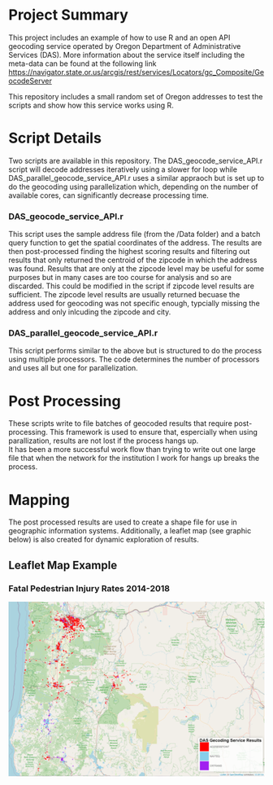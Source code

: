 # Project Summary  
This project includes an example of how to use R and an open API geocoding service operated by Oregon Department of Administrative Services (DAS).  More information about the service itself including the meta-data can be found at the following link https://navigator.state.or.us/arcgis/rest/services/Locators/gc_Composite/GeocodeServer


This repository includes a small random set of Oregon addresses to test the scripts and show how this service works using R.

# Script Details  
Two scripts are available in this repository.  The DAS_geocode_service_API.r script will decode addresses iteratively using a slower for loop while DAS_parallel_geocode_service_API.r uses a similar appraoch but 
is set up to do the geocoding using parallelization which, depending on the number of available cores, can significantly decrease processing time.  

### DAS_geocode_service_API.r <br/>
This script uses the sample address file (from the /Data folder) and a batch query function to get the spatial coordinates of the address.  The results
are then post-processed finding the highest scoring results and filtering out results that only returned the centroid of the zipcode in which the address was found.  Results that are only at the zipcode
level may be useful for some purposes but in many cases are too course for analysis and so are discarded.  This could be modified in the script if zipcode level results are sufficient.  The zipcode level 
results are usually returned becuase the address used for geocoding was not specific enough, typcially missing the address and only inlcuding the zipcode and city.  


### DAS_parallel_geocode_service_API.r <br/>
This script performs similar to the above but is structured to do the process using multiple processors.  The code determines the number of processors and uses all but one for parallelization.  

# Post Processing
These scripts write to file batches of geocoded results that require post-processing.  This framework is used to ensure that, espercially when using parallization, results are not lost if the process hangs up.  
It has been a more successful work flow than trying to write out one large file that when the network for the institution I work for hangs up breaks the process.  

# Mapping 
The post processed results are used to create a shape file for use in geographic information systems.  Additionally, a leaflet map (see graphic below) is also created for dynamic exploration of results.

## Leaflet Map Example

### Fatal Pedestrian Injury Rates 2014-2018
![Leaflet Example](www/Leaflet_Example.png)  
